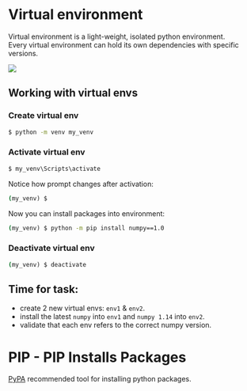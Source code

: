 # Virtual environment
Virtual environment is a light-weight, isolated python environment.  
Every virtual environment can hold its own dependencies with specific versions.  

![](/images/p21-venv.PNG)
## Working with virtual envs
### Create virtual env
```cmd
$ python -m venv my_venv
```
### Activate virtual env
```cmd
$ my_venv\Scripts\activate
```
Notice how prompt changes after activation:
```cmd
(my_venv) $
```
Now you can install packages into environment:
```cmd
(my_venv) $ python -m pip install numpy==1.0
```
### Deactivate virtual env
```cmd
(my_venv) $ deactivate
```
## Time for task:
 - create 2 new virtual envs: ```env1``` & ```env2```.
 - install the latest ```numpy``` into ```env1``` and ```numpy 1.14``` into ```env2```.
 - validate that each env refers to the correct numpy version.
# PIP - PIP Installs Packages
[PyPA](https://www.pypa.io/en/latest/) recommended tool for installing python packages.

<!--stackedit_data:
eyJoaXN0b3J5IjpbLTIwMzQxMjUxMjYsLTE5OTMwNTczOTYsLT
UzNTE2NjQ2LDExNDM1ODM4NDksNzc5MDc5MjE2LDIxMTA1MTE1
NDcsLTc2MDk2ODA4NywxNDUzNTc4NjM0LC0xMTAyNDQ4OTc1LD
E5NDIwNDA5NDldfQ==
-->